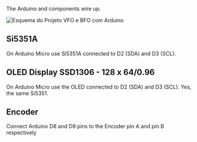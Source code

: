 <P>The Arduino and components wire up.</P>

 <img src="https://github.com/pu2clr/VFO_BFO_OLED_ARDUINO/blob/master/schematic/vfobfo_schematic_fritzing_image.jpg" alt="Esquema do Projeto VFO e BFO com Arduino">

<H2>Si5351A</H2>
<P>On Arduino Micro use Si5351A connected to D2 (SDA) and  D3 (SCL).</P>
<H2>OLED Display SSD1306 - 128 x 64/0.96</H2>
<P>On Arduino Micro use the OLED connected to D2 (SDA) and  D3 (SCL). Yes, the same Si5351.</P>
<H2>Encoder</H2>
<P> Connect Arduino D8 and D9 pins to the Encoder pin A and pin B respectively </P> 

